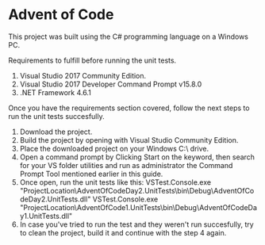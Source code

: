 # Advent of Code

This project was built using the C# programming language on a Windows PC.

Requirements to fulfill before running the unit tests.

1. Visual Studio 2017 Community Edition.
2. Visual Studio 2017 Developer Command Prompt v15.8.0
3. .NET Framework 4.6.1

Once you have the requirements section covered, follow the next steps to run the unit tests succesfully.

1. Download the project.
2. Build the project by opening with Visual Studio Community Edition.
3. Place the downloaded project on your Windows C:\ drive.
4. Open a command prompt by Clicking Start on the keyword, then search for your VS folder 
utilities and run as administrator the Command Prompt Tool mentioned earlier in this guide.
5. Once open, run the unit tests like this:
	VSTest.Console.exe "ProjectLocation\AdventOfCodeDay2.UnitTests\bin\Debug\AdventOfCodeDay2.UnitTests.dll"
	VSTest.Console.exe "ProjectLocation\AdventOfCode1.UnitTests\bin\Debug\AdventOfCodeDay1.UnitTests.dll"
6. In case you've tried to run the test and they weren't run succesfully, try to clean the project, build it and continue with 
the step 4 again.